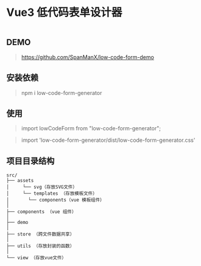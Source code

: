 # Vue3 低代码表单设计器

<img src="https://p9-xtjj-sign.byteimg.com/tos-cn-i-73owjymdk6/f1260d7ba7884e2bba8d9fd65b1e6e11~tplv-73owjymdk6-jj-mark-v1:0:0:0:0:5o6Y6YeR5oqA5pyv56S-5Yy6IEAg5ZW35ZKv5ZOp5ZKv5ZW3:q75.awebp?rk3s=f64ab15b&x-expires=1753065438&x-signature=JO3OYrLlIgmnytCxQ3PuQkaTBQc%3D" alt=""> 

## DEMO
> https://github.com/SpanManX/low-code-form-demo

## 安装依赖
> npm i low-code-form-generator

## 使用
> import lowCodeForm from "low-code-form-generator";

> import 'low-code-form-generator/dist/low-code-form-generator.css'

## 项目目录结构
```
src/
├── assets
│     └── svg（存放SVG文件）
│     └── templates （存放模板文件）
│       └── components（vue 模板组件）
│
├── components （vue 组件）
│
├── demo
│
├── store （跨文件数据共享）
│
├── utils （存放封装的函数）
│
└── view （存放vue文件）
```